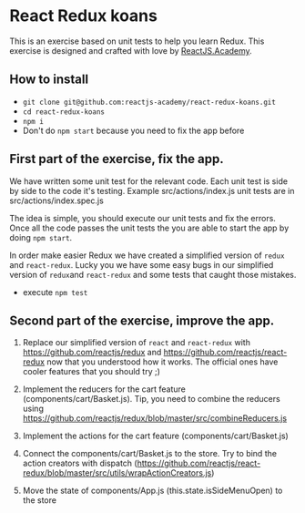 React Redux koans
=========================

This is an exercise based on unit tests to help you learn Redux. This exercise is designed and crafted with love by <a href="http://reactjs.academy">ReactJS.Academy</a>.

## How to install

- `git clone git@github.com:reactjs-academy/react-redux-koans.git`
- `cd react-redux-koans`
- `npm i`
- Don't do `npm start` because you need to fix the app before

## First part of the exercise, fix the app.

We have written some unit test for the relevant code. Each unit test is side by side to the code it's testing. Example src/actions/index.js unit tests are in src/actions/index.spec.js

The idea is simple, you should execute our unit tests and fix the errors. Once all the code passes the unit tests the you are able to start the app by doing `npm start`.

In order make easier Redux we have created a simplified version of `redux` and `react-redux`. Lucky you we have some easy bugs in our simplified version of `redux`and `react-redux` and some tests that caught those mistakes.

- execute `npm test`

## Second part of the exercise, improve the app.

1. Replace our simplified version of `react` and `react-redux` with https://github.com/reactjs/redux and https://github.com/reactjs/react-redux now that you understood how it works. The official ones have cooler features that you should try ;)

2. Implement the reducers for the cart feature (components/cart/Basket.js). Tip, you need to combine the reducers using https://github.com/reactjs/redux/blob/master/src/combineReducers.js

3. Implement the actions for the cart feature (components/cart/Basket.js)

4. Connect the components/cart/Basket.js to the store. Try to bind the action creators with dispatch (https://github.com/reactjs/react-redux/blob/master/src/utils/wrapActionCreators.js)

5. Move the state of components/App.js (this.state.isSideMenuOpen) to the store
